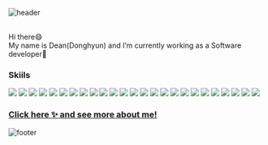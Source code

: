 
![header](https://capsule-render.vercel.app/api?type=waving&desc=Dean's%20World!&color=16A596&animation=twinkling&fontColor=E5DF88&fontSize=20&&descSize=60)

 <br/>
  Hi there😄<br/>
  My name is Dean(Donghyun) and I’m currently working as a  Software developer🌱 
 
  <h3>Skiils</h3>
 <p>
<img src="https://img.shields.io/badge/Java-007396?style=flat-square&logo=Java&logoColor=white"/>
 <img src="https://img.shields.io/badge/C Sharp-239120?style=flat-square&logo=C Sharp&logoColor=white"/>
<img src="https://img.shields.io/badge/HTML5-E34F26?style=flat-square&logo=HTML5&logoColor=white"/>
<img src="https://img.shields.io/badge/CSS3-1572B6?style=flat-square&logo=CSS3&logoColor=white"/>
<img src="https://img.shields.io/badge/JavaScript-F7DF1E?style=flat-square&logo=JavaScript&logoColor=white"/>
 <img src="https://img.shields.io/badge/TypeScript-3178C6?style=flat-square&logo=TypeScript&logoColor=white"/>
 <img src="https://img.shields.io/badge/React-61DAFB?style=flat-square&logo=React&logoColor=white"/>
<img src="https://img.shields.io/badge/Redux-764ABC?style=flat-square&logo=Redux&logoColor=white"/>
<img src="https://img.shields.io/badge/Node.js-339933?style=flat-square&logo=Node.js&logoColor=white"/>
<img src="https://img.shields.io/badge/Express-000000?style=flat-square&logo=Express&logoColor=white"/>
  <img src="https://img.shields.io/badge/MySQL-4479A1?style=flat-square&logo=MySQL&logoColor=white"/>
  <img src="https://img.shields.io/badge/MongoDB-47A248?style=flat-square&logo=MongoDB&logoColor=white"/>
 <img src="https://img.shields.io/badge/ASP.NET Core-512BD4?style=flat-square&logo=.net&logoColor=white"/>
 <img src="https://img.shields.io/badge/Redis-DC382D?style=flat-square&logo=Redis&logoColor=white"/>
  <img src="https://img.shields.io/badge/SQL Plus-F80000?style=flat-square&logo=Oracle&logoColor=white"/>
   <img src="https://img.shields.io/badge/PL/SQL-F80000?style=flat-square&logo=Oracle&logoColor=white"/>
   <img src="https://img.shields.io/badge/SQL Plus Admin-F80000?style=flat-square&logo=Oracle&logoColor=white"/>
  <img src="https://img.shields.io/badge/GitHub-181717?style=flat-square&logo=GitHub&logoColor=white"/>
<img src="https://img.shields.io/badge/Amazon AWS-232F3E?style=flat-square&logo=AmazonAWS&logoColor=white"/>
 <img src="https://img.shields.io/badge/Docker-2496ED?style=flat-square&logo=Docker&logoColor=white"/>
 <img src="https://img.shields.io/badge/Travis CI-3EAAAF?style=flat-square&logo=TravisCI&logoColor=white"/>
  <img src="https://img.shields.io/badge/Terraform-7B42BC?style=flat-square&logo=Terraform&logoColor=white"/>
  <img src="https://img.shields.io/badge/Jest-C21325?style=flat-square&logo=Jest&logoColor=white"/>
  <img src="https://img.shields.io/badge/Adobe XD-EC1C24?style=flat-square&logo=AdobeAcrobatReader&logoColor=white"/>
  <img src="https://img.shields.io/badge/Linux-FCC624?style=flat-square&logo=Linux&logoColor=white"/>
 
</p>
 <h3><a target="_blank" rel="noopener noreferrer" href="https://dean-kim.herokuapp.com/">Click here ✨ and see more about me!</a></h3>

![footer](https://capsule-render.vercel.app/api?type=waving&section=footer&color=16A596)


<!--
**Dean-Kim0507/Dean-Kim0507** is a ✨ _special_ ✨ repository because its `README.md` (this file) appears on your GitHub profile.

Here are some ideas to get you started:

- 🔭 I’m currently working on ...
- 🌱 I’m currently learning ...
- 👯 I’m looking to collaborate on ...
- 🤔 I’m looking for help with ...
- 💬 Ask me about ...
- 📫 How to reach me: ...
- 😄 Pronouns: ...
- ⚡ Fun fact: ...
-->
